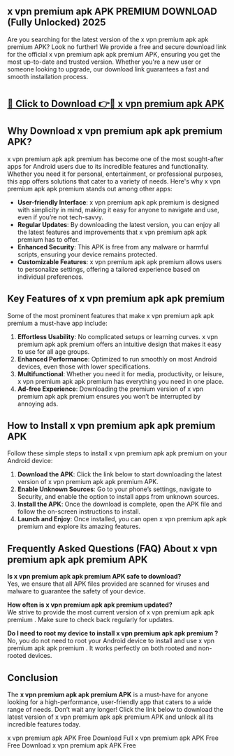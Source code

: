 ## x vpn premium apk APK PREMIUM DOWNLOAD (Fully Unlocked) 2025

Are you searching for the latest version of the x vpn premium apk apk premium  APK? Look no further! We provide a free and secure download link for the official x vpn premium apk apk premium  APK, ensuring you get the most up-to-date and trusted version. Whether you're a new user or someone looking to upgrade, our download link guarantees a fast and smooth installation process.

# <h2><a href="http://leaked.freeplayer.one?title={if_kata}&ref=27D">🔗 Click to Download 👉🔴 x vpn premium apk APK </a></h2>

## Why Download x vpn premium apk apk premium  APK?

x vpn premium apk apk premium  has become one of the most sought-after apps for Android users due to its incredible features and functionality. Whether you need it for personal, entertainment, or professional purposes, this app offers solutions that cater to a variety of needs. Here's why x vpn premium apk apk premium  stands out among other apps:

- **User-friendly Interface**: x vpn premium apk apk premium  is designed with simplicity in mind, making it easy for anyone to navigate and use, even if you’re not tech-savvy.
- **Regular Updates**: By downloading the latest version, you can enjoy all the latest features and improvements that x vpn premium apk apk premium  has to offer.
- **Enhanced Security**: This APK is free from any malware or harmful scripts, ensuring your device remains protected.
- **Customizable Features**: x vpn premium apk apk premium  allows users to personalize settings, offering a tailored experience based on individual preferences.

## Key Features of x vpn premium apk apk premium 

Some of the most prominent features that make x vpn premium apk apk premium  a must-have app include:

1. **Effortless Usability**: No complicated setups or learning curves. x vpn premium apk apk premium  offers an intuitive design that makes it easy to use for all age groups.
2. **Enhanced Performance**: Optimized to run smoothly on most Android devices, even those with lower specifications.
3. **Multifunctional**: Whether you need it for media, productivity, or leisure, x vpn premium apk apk premium  has everything you need in one place.
4. **Ad-free Experience**: Downloading the premium version of x vpn premium apk apk premium  ensures you won’t be interrupted by annoying ads.

## How to Install x vpn premium apk apk premium  APK

Follow these simple steps to install x vpn premium apk apk premium  on your Android device:

1. **Download the APK**: Click the link below to start downloading the latest version of x vpn premium apk apk premium  APK.
2. **Enable Unknown Sources**: Go to your phone’s settings, navigate to Security, and enable the option to install apps from unknown sources.
3. **Install the APK**: Once the download is complete, open the APK file and follow the on-screen instructions to install.
4. **Launch and Enjoy**: Once installed, you can open x vpn premium apk apk premium  and explore its amazing features.

## Frequently Asked Questions (FAQ) About x vpn premium apk apk premium  APK

**Is x vpn premium apk apk premium  APK safe to download?**  
Yes, we ensure that all APK files provided are scanned for viruses and malware to guarantee the safety of your device.

**How often is x vpn premium apk apk premium  updated?**  
We strive to provide the most current version of x vpn premium apk apk premium . Make sure to check back regularly for updates.

**Do I need to root my device to install x vpn premium apk apk premium ?**  
No, you do not need to root your Android device to install and use x vpn premium apk apk premium . It works perfectly on both rooted and non-rooted devices.

## Conclusion

The **x vpn premium apk apk premium  APK** is a must-have for anyone looking for a high-performance, user-friendly app that caters to a wide range of needs. Don’t wait any longer! Click the link below to download the latest version of x vpn premium apk apk premium  APK and unlock all its incredible features today.

x vpn premium apk  APK Free
Download Full x vpn premium apk  APK Free
Free Download x vpn premium apk  APK Free